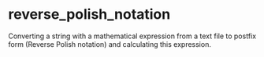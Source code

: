 # reverse_polish_notation
Converting a string with a mathematical expression from a text file to postfix form (Reverse Polish notation) and calculating this expression.
